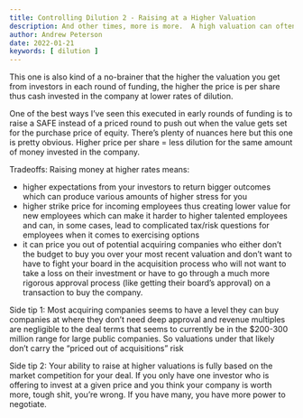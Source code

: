 ```yaml
---
title: Controlling Dilution 2 - Raising at a Higher Valuation
description: And other times, more is more.  A high valuation can often mean more control.  But beware.
author: Andrew Peterson
date: 2022-01-21
keywords: [ dilution ]
---
```

This one is also kind of a no-brainer that the higher the valuation you get from investors in each round of funding, the higher the price is per share thus cash invested in the company at lower rates of dilution. 

One of the best ways I’ve seen this executed in early rounds of funding is to raise a SAFE instead of a priced round to push out when the value gets set for the purchase price of equity. There’s plenty of nuances here but this one is pretty obvious. Higher price per share = less dilution for the same amount of money invested in the company. 

Tradeoffs: Raising money at higher rates means:
* higher expectations from your investors to return bigger outcomes which can produce various amounts of higher stress for you 
* higher strike price for incoming employees thus creating lower value for new employees which can make it harder to higher talented employees and can, in some cases, lead to complicated tax/risk questions for employees when it comes to exercising options
* it can price you out of potential acquiring companies who either don’t the budget to buy you over your most recent valuation and don’t want to have to fight your board in the acquisition process who will not want to take a loss on their investment or have to go through a much more rigorous approval process (like getting their board’s approval) on a transaction to buy the company. 

Side tip 1: Most acquiring companies seems to have a level they can buy companies at where they don’t need deep approval and revenue multiples are negligible to the deal terms that seems to currently be in the $200-300 million range for large public companies. So valuations under that likely don’t carry the “priced out of acquisitions” risk

Side tip 2: Your ability to raise at higher valuations is fully based on the market competition for your deal. If you only have one investor who is offering to invest at a given price and you think your company is worth more, tough shit, you’re wrong. If you have many, you have more power to negotiate. 

